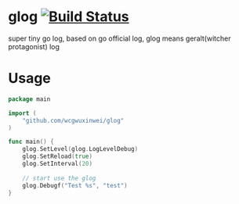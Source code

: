 # glog [![Build Status](https://travis-ci.org/wuxinwei/glog.svg?branch=master)](https://travis-ci.org/wuxinwei/glog)
super tiny go log, based on go official log, glog means geralt(witcher protagonist) log

# Usage

```go
package main

import (
    "github.com/wcgwuxinwei/glog"
)

func main() {
    glog.SetLevel(glog.LogLevelDebug)
    glog.SetReload(true)
    glog.SetInterval(20)
    
    // start use the glog
    glog.Debugf("Test %s", "test")
}

```
